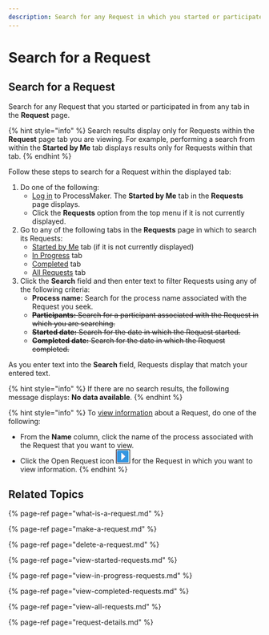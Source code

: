 ```yaml
---
description: Search for any Request in which you started or participated.
---
```


# Search for a Request

## Search for a Request

Search for any Request that you started or participated in from any tab in the **Request** page.

{% hint style="info" %}
Search results display only for Requests within the **Request** page tab you are viewing. For example, performing a search from within the **Started by Me** tab displays results only for Requests within that tab.
{% endhint %}

Follow these steps to search for a Request within the displayed tab:

1. Do one of the following:
   * [Log in](../log-in.md#log-in) to ProcessMaker. The **Started by Me** tab in the **Requests** page displays.
   * Click the **Requests** option from the top menu if it is not currently displayed.
2. Go to any of the following tabs in the **Requests** page in which to search its Requests:
   * [Started by Me](make-a-request.md) tab \(if it is not currently displayed\)
   * [In Progress](view-in-progress-requests.md) tab
   * [Completed](view-completed-requests.md) tab
   * [All Requests](view-all-requests.md) tab
3. Click the **Search** field and then enter text to filter Requests using any of the following criteria:
   * **Process name:** Search for the process name associated with the Request you seek.
   * ~~**Participants:** Search for a participant associated with the Request in which you are searching.~~
   * ~~**Started date:** Search for the date in which the Request started.~~
   * ~~**Completed date:** Search for the date in which the Request completed.~~

As you enter text into the **Search** field, Requests display that match your entered text.

{% hint style="info" %}
If there are no search results, the following message displays: **No data available**.
{% endhint %}

{% hint style="info" %}
To [view information](request-details.md) about a Request, do one of the following:

* From the **Name** column, click the name of the process associated with the Request that you want to view.
* Click the Open Request icon ![](../../.gitbook/assets/open-request-icon-requests.png) for the Request in which you want to view information.
{% endhint %}

## Related Topics

{% page-ref page="what-is-a-request.md" %}

{% page-ref page="make-a-request.md" %}

{% page-ref page="delete-a-request.md" %}

{% page-ref page="view-started-requests.md" %}

{% page-ref page="view-in-progress-requests.md" %}

{% page-ref page="view-completed-requests.md" %}

{% page-ref page="view-all-requests.md" %}

{% page-ref page="request-details.md" %}

